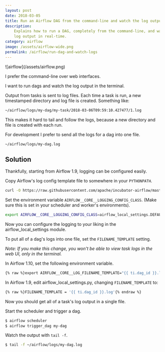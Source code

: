 ```yaml
---
layout: post
date: 2018-03-05
title: Run an Airflow DAG from the command-line and watch the log output
description:
    Explains how to run a DAG, completely from the command-line, and watch the
    log output in real-time.
category: airflow
image: /assets/airflow-wide.png
permalink: /airflow/run-dag-and-watch-logs
---
```

<div class="wide-logos" markdown="1">
![airflow](/assets/airflow.png)
</div>

I prefer the command-line over web interfaces.

I want to run dags and watch the log output in the terminal.

Output from tasks is sent to log files. Each time a task is run, a new
timestamped directory and log file is created. Something like:

```sh
~/airflow/logs/my-dag/my-task/2018-03-06T09:59:10.427477/1.log
```

This makes it hard to tail and follow the logs, because a new directory and
file is created with each run.

For development I prefer to send all the logs for a dag into one file.
```sh
~/airflow/logs/my-dag.log
```

## Solution

Thankfully, starting from Airflow 1.9, logging can be configured easily.

Copy Airflow's log config template file to somewhere in your `PYTHONPATH`.
```sh
curl -O https://raw.githubusercontent.com/apache/incubator-airflow/master/airflow/config_templates/airflow_local_settings.py
```

Set the environment variable `AIRFLOW__CORE__LOGGING_CONFIG_CLASS`. (Make sure
this is set in your scheduler and worker's environments).
```sh
export AIRFLOW__CORE__LOGGING_CONFIG_CLASS=airflow_local_settings.DEFAULT_LOGGING_CONFIG
```

Now you can configure the logging to your liking in the airflow_local_settings
module.

To put all of a dag's logs into one file, set the `FILENAME_TEMPLATE` setting.

_Note: If you make this change, you won't be able to view task logs in the web
UI, only in the terminal._

In Airflow 1.10, set the following environment variable.
```sh
{% raw %}export AIRFLOW__CORE__LOG_FILENAME_TEMPLATE="{{ ti.dag_id }}.log"{% endraw %}
```

In Airflow 1.9, edit airflow_local_settings.py, changing `FILENAME_TEMPLATE` to:
```sh
{% raw %}FILENAME_TEMPLATE = '{{ ti.dag_id }}.log'{% endraw %}
```

Now you should get all of a task's log output in a single file.

Start the scheduler and trigger a dag.
```sh
$ airflow scheduler
$ airflow trigger_dag my-dag
```

Watch the output with `tail -f`.

```sh
$ tail -f ~/airflow/logs/my-dag.log
```
